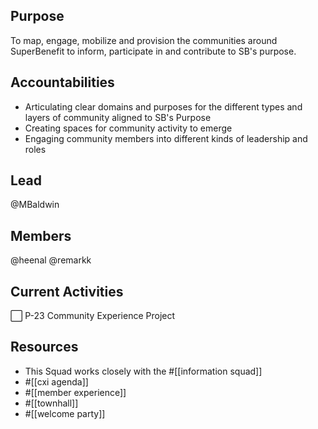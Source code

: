 ## Purpose
To map, engage, mobilize and provision the communities around SuperBenefit to inform, participate in and contribute to SB's purpose.
## Accountabilities
- Articulating clear domains and purposes for the different types and layers of community aligned to SB's Purpose
- Creating spaces for community activity to emerge
- Engaging community members into different kinds of leadership and roles

## Lead
@MBaldwin 
## Members
@heenal @remarkk 
## Current Activities
⬜️ P-23 Community Experience Project
## Resources
- This Squad works closely with the #[[information squad]] 
- #[[cxi agenda]] 
- #[[member experience]] 
- #[[townhall]] 
- #[[welcome party]]
